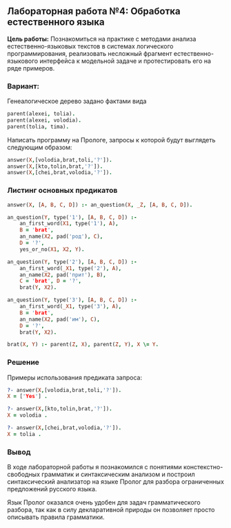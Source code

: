 Лабораторная работа №4: Обработка естественного языка
----
**Цель работы:** Познакомиться на практике с методами анализа естественно-языковых текстов в системах логического программирования, реализовать несложный фрагмент естественно-языкового интерфейса к модельной задаче и протестировать его на ряде примеров.

### Вариант:
Генеалогическое дерево задано фактами вида
```prolog
parent(alexei, tolia).
parent(alexei, volodia).
parent(tolia, tima).
```
Написать программу на Прологе, запросы к которой будут выглядеть следующим образом:
```prolog
answer(X,[volodia,brat,toli,'?']).
answer(X,[kto,tolin,brat,'?']).
answer(X,[chei,brat,volodia,'?']).
```
### Листинг основных предикатов
```prolog
answer(X, [A, B, C, D]) :- an_question(X, _Z, [A, B, C, D]).

an_question(Y, type('1'), [A, B, C, D]) :-
    an_first_word(X1, type('1'), A),
    B = 'brat',
    an_name(X2, pad('род'), C),
    D = '?',
    yes_or_no(X1, X2, Y).

an_question(Y, type('2'), [A, B, C, D]) :-
    an_first_word(_X1, type('2'), A),
    an_name(X2, pad('прит'), B),
    C = 'brat', D = '?',
    brat(Y, X2).

an_question(Y, type('3'), [A, B, C, D]) :-
    an_first_word(_X1, type('3'), A),
    B = 'brat',
    an_name(X2, pad('им'), C),
    D = '?',
    brat(Y, X2).

brat(X, Y) :- parent(Z, X), parent(Z, Y), X \= Y.
```

### Решение
Примеры использования предиката запроса:
```prolog
?- answer(X,[volodia,brat,toli,'?']).
X = ['Yes'] .

?- answer(X,[kto,tolin,brat,'?']).
X = volodia .

?- answer(X,[chei,brat,volodia,'?']).
X = tolia .
```
### Вывод
В ходе лабораторной работы я познакомился с понятиями констекстно-свободных грамматик и синтаксическим анализом и построил синтаксический анализатор на языке Пролог для разбора ограниченных предложений русского языка.

Язык Пролог оказался очень удобен для задач грамматического разбора, так как в силу декларативной природы он позволяет просто описывать правила грамматики.
